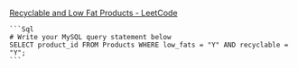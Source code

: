  [Recyclable and Low Fat Products - LeetCode](https://leetcode.com/problems/recyclable-and-low-fat-products/)
    
    ```Sql
    # Write your MySQL query statement below
    SELECT product_id FROM Products WHERE low_fats = "Y" AND recyclable = "Y";
    ```
